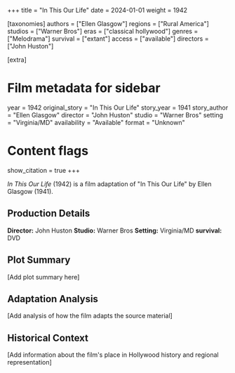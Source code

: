 +++
title = "In This Our Life"
date = 2024-01-01
weight = 1942

[taxonomies]
authors = ["Ellen Glasgow"]
regions = ["Rural America"]
studios = ["Warner Bros"]
eras = ["classical hollywood"]
genres = ["Melodrama"]
survival = ["extant"]
access = ["available"]
directors = ["John Huston"]

[extra]
# Film metadata for sidebar
year = 1942
original_story = "In This Our Life"
story_year = 1941
story_author = "Ellen Glasgow"
director = "John Huston"
studio = "Warner Bros"
setting = "Virginia/MD"
availability = "Available"
format = "Unknown"

# Content flags
show_citation = true
+++

*In This Our Life* (1942) is a film adaptation of "In This Our Life" by Ellen Glasgow (1941).

## Production Details

**Director:** John Huston
**Studio:** Warner Bros
**Setting:** Virginia/MD
**survival:** DVD

## Plot Summary

[Add plot summary here]

## Adaptation Analysis

[Add analysis of how the film adapts the source material]

## Historical Context

[Add information about the film's place in Hollywood history and regional representation]